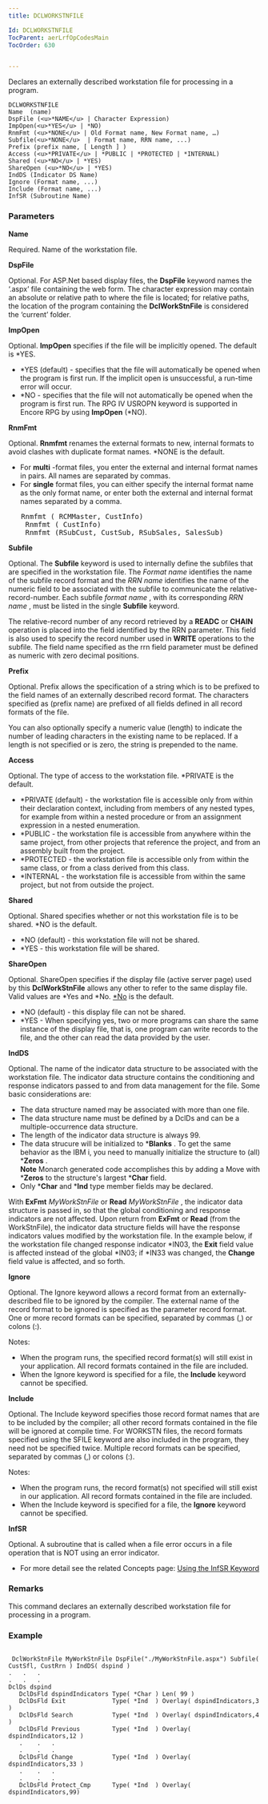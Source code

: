 ```yaml
---
title: DCLWORKSTNFILE

Id: DCLWORKSTNFILE
TocParent: aerLrfOpCodesMain
TocOrder: 630


---
```


Declares an externally described workstation file for processing in a program.

```
DCLWORKSTNFILE 
Name  (name)
DspFile (<u>*NAME</u> | Character Expression)
ImpOpen(<u>*YES</u> | *NO)
RnmFmt (<u>*NONE</u> | Old Format name, New Format name, …)
Subfile(<u>*NONE</u>  | Format name, RRN name, ...)
Prefix (prefix name, [ Length ] )
Access (<u>*PRIVATE</u> | *PUBLIC | *PROTECTED | *INTERNAL)
Shared (<u>*NO</u> | *YES)
ShareOpen (<u>*NO</u> | *YES)
IndDS (Indicator DS Name)
Ignore (Format name, ...)
Include (Format name, ...)
InfSR (Subroutine Name)

```

### Parameters

**Name** 

Required. Name of the workstation file.


**DspFile** 

Optional. For ASP.Net based display files, the **DspFile** keyword names the ‘.aspx’ file containing the web form. The character expression may contain an absolute or relative path to where the file is located; for relative paths, the location of the program containing the **DclWorkStnFile** is considered the ‘current’ folder.


**ImpOpen** 

Optional. **ImpOpen** specifies if the file will be implicitly opened. The default is *YES. 

- *YES (default) - specifies that the file will automatically be opened when the program is first run. If the implicit open is unsuccessful, a run-time error will occur.
- *NO - specifies that the file will not automatically be opened when the program is first run. The RPG IV USROPN keyword is supported in Encore RPG by using **ImpOpen** (*NO).


**RnmFmt** 

Optional. **Rnmfmt** renames the external formats to new, internal formats to avoid clashes with duplicate format names. *NONE is the default. 

- For **multi** -format files, you enter the external and internal format names in pairs. All names are separated by commas.
- For **single** format files, you can either specify the internal format name as the only format name, or enter both the external and internal format names separated by a comma. 
<pre class="prettyprint">	Rnmfmt ( RCMMaster, CustInfo)                              // single format
	Rnmfmt ( CustInfo)                                         // single format
	Rnmfmt (RSubCust, CustSub, RSubSales, SalesSub)            // multi-format </pre>


**Subfile** 

Optional. The **Subfile** keyword is used to internally define the subfiles that are specified in the workstation file. The *Format name* identifies the name of the subfile record format and the *RRN name* identifies the name of the numeric field to be associated with the subfile to communicate the relative-record-number. Each subfile *format name* , with its corresponding *RRN name* , must be listed in the single **Subfile** keyword. 

The relative-record number of any record retrieved by a **READC** or **CHAIN** operation is placed into the field identified by the RRN parameter. This field is also used to specify the record number used in **WRITE** operations to the subfile. The field name specified as the rrn field parameter must be defined as numeric with zero decimal positions.


**Prefix** 

Optional. Prefix allows the specification of a string which is to be prefixed to the field names of an externally described record format. The characters specified as (prefix name) are prefixed of all fields defined in all record formats of the file. 

You can also optionally specify a numeric value (length) to indicate the number of leading characters in the existing name to be replaced. If a length is not specified or is zero, the string is prepended to the name.


**Access** 

Optional. The type of access to the workstation file. *PRIVATE is the default. 

- *PRIVATE (default) - the workstation file is accessible only from within their declaration context, including from members of any nested types, for example from within a nested procedure or from an assignment expression in a nested enumeration.
- *PUBLIC - the workstation file is accessible from anywhere within the same project, from other projects that reference the project, and from an assembly built from the project.
- *PROTECTED - the workstation file is accessible only from within the same class, or from a class derived from this class.
- *INTERNAL - the workstation file is accessible from within the same project, but not from outside the project.


**Shared** 

Optional. Shared specifies whether or not this workstation file is to be shared. *NO is the default. 

- *NO (default) - this workstation file will not be shared.
- *YES - this workstation file will be shared.


**ShareOpen** 

Optional. ShareOpen specifies if the display file (active server page) used by this **DclWorkStnFile** allows any other to refer to the same display file. Valid values are *Yes and *No. <u>*No</u> is the default. 

- *NO (default) - this display file can not be shared.
- *YES - When specifying yes, two or more programs can share the same instance of the display file, that is, one program can write records to the file, and the other can read the data provided by the user.


**IndDS** 

Optional. The name of the indicator data structure to be associated with the workstation file. The indicator data structure contains the conditioning and response indicators passed to and from data management for the file. Some basic considerations are: 

- The data structure named may be associated with more than one file.
- The data structure name must be defined by a DclDs and can be a
                        multiple-occurrence data structure.
- The length of the indicator data structure is always 99.
- The data strucure will be initialized to ***Blanks** .  To get
                        the same behavior as the IBM i, you need to manually initialize the
                        structure to (all) ***Zeros**  .<br />
 **Note** Monarch generated code accomplishes this by adding a Move
                        with ***Zeros**  to the structure's largest ***Char**  field.
- Only ***Char**  and ***Ind**  type member fields may be
                        declared.

With **ExFmt** *MyWorkStnFile* or **Read** *MyWorkStnFile* , the indicator data structure is passed in, so that the global conditioning and response indicators are not affected. Upon return from **ExFmt** or **Read** (from the WorkStnFile), the indicator data structure fields will have the response indicators values modified by the workstation file. In the example below, if the workstation file changed response indicator *IN03, the **Exit** field value is affected instead of the global *IN03; if *IN33 was changed, the **Change** field value is affected, and so forth.


**Ignore** 

Optional. The Ignore keyword allows a record format from an externally-described file to be ignored by the compiler. The external name of the record format to be ignored is specified as the parameter record format. One or more record formats can be specified, separated by commas (,) or colons (:).


Notes:


- When the program runs, the specified record format(s) will still exist in your application. All record formats contained in the file are included.
- When the Ignore keyword is specified for a file, the **Include** keyword cannot be specified.


**Include** 

Optional. The Include keyword specifies those record format names that are to be included by the compiler; all other record formats contained in the file will be ignored at compile time. For WORKSTN files, the record formats specified using the SFILE keyword are also included in the program, they need not be specified twice. Multiple record formats can be specified, separated by commas (,) or colons (:).


Notes:


- When the program runs, the record format(s) not specified will still exist in our application. All record formats contained in the file are included.
- When the Include keyword is specified for a file, the **Ignore** keyword cannot be specified.


**InfSR** 

Optional. A subroutine that is called when a file error occurs in a file operation that is NOT using an error indicator. 

- For more detail see the related Concepts page: [Using the InfSR Keyword](ecrConInfSRKeyword.html)


### Remarks
This command declares an externally described workstation file for processing in a program. 

### Example

```

 DclWorkStnFile MyWorkStnFile DspFile("./MyWorkStnFile.aspx") Subfile( CustSfl, CustRrn ) IndDS( dspind )
.	.	.
.	.	.
DclDs dspind
   DclDsFld dspindIndicators Type( *Char ) Len( 99 )
   DclDsFld Exit             Type( *Ind  ) Overlay( dspindIndicators,3 )
   DclDsFld Search           Type( *Ind  ) Overlay( dspindIndicators,4 )
   DclDsFld Previous         Type( *Ind  ) Overlay( dspindIndicators,12 )
   .	.	.
   .	.	.
   DclDsFld Change           Type( *Ind  ) Overlay( dspindIndicators,33 ) 
   .	.	.
   .	.	.
   DclDsFld Protect_Cmp      Type( *Ind  ) Overlay( dspindIndicators,99)
			
```

